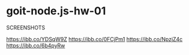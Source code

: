 # goit-node.js-hw-01

SCREENSHOTS

https://ibb.co/YDSqW9Z
https://ibb.co/0FCjPm1
https://ibb.co/NpzjZ4c
https://ibb.co/6b4pyRw
